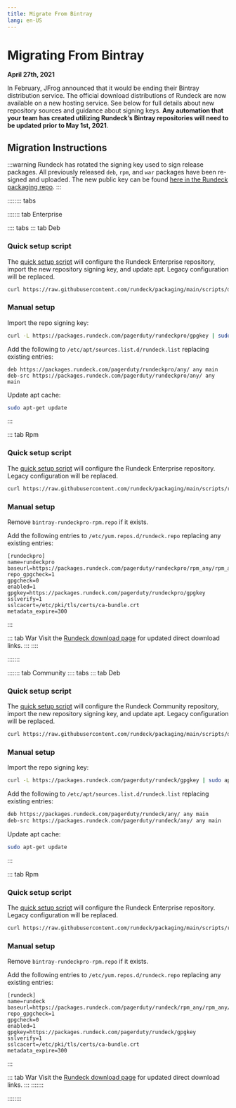 ```yaml
---
title: Migrate From Bintray
lang: en-US
---
```


# Migrating From Bintray
**April 27th, 2021**

In February, JFrog announced that it would be ending their Bintray distribution service. The official download distributions of Rundeck are now available on a new hosting service. See below for full details about new repository sources and guidance about signing keys. **Any automation that your team has created utilizing Rundeck’s Bintray repositories will need to be updated prior to May 1st, 2021**.

## Migration Instructions
:::warning
Rundeck has rotated the signing key used to sign release packages. All previously released
`deb`, `rpm`, and `war` packages have been re-signed and uploaded. The new public key can be found [here in the Rundeck packaging repo](https://github.com/rundeck/packaging/blob/main/pubring.gpg).
:::


:::::::: tabs

::::::: tab Enterprise

:::: tabs
::: tab Deb
### Quick setup script
The [quick setup script](https://github.com/rundeck/packaging/blob/main/scripts/deb-setup.sh) will configure the Rundeck Enterprise repository,
import the new repository signing key, and update apt. Legacy configuration
will be replaced.

```bash
curl https://raw.githubusercontent.com/rundeck/packaging/main/scripts/deb-setup.sh 2> /dev/null | sudo bash -s rundeckpro
```

### Manual setup

Import the repo signing key:
```bash
curl -L https://packages.rundeck.com/pagerduty/rundeckpro/gpgkey | sudo apt-key add -
```

Add the following to `/etc/apt/sources.list.d/rundeck.list` replacing existing entries:
```
deb https://packages.rundeck.com/pagerduty/rundeckpro/any/ any main
deb-src https://packages.rundeck.com/pagerduty/rundeckpro/any/ any main
```

Update apt cache:
```bash
sudo apt-get update
```

:::

::: tab Rpm
### Quick setup script
The [quick setup script](https://github.com/rundeck/packaging/blob/main/scripts/rpm-setup.sh) will configure the Rundeck Enterprise repository. Legacy configuration
will be replaced.

```bash
curl https://raw.githubusercontent.com/rundeck/packaging/main/scripts/rpm-setup.sh 2> /dev/null | sudo bash -s rundeckpro
```

### Manual setup

Remove `bintray-rundeckpro-rpm.repo` if it exists.

Add the following entries to `/etc/yum.repos.d/rundeck.repo` replacing any existing entries:
```properties
[rundeckpro]
name=rundeckpro
baseurl=https://packages.rundeck.com/pagerduty/rundeckpro/rpm_any/rpm_any/$basearch
repo_gpgcheck=1
gpgcheck=0
enabled=1
gpgkey=https://packages.rundeck.com/pagerduty/rundeckpro/gpgkey
sslverify=1
sslcacert=/etc/pki/tls/certs/ca-bundle.crt
metadata_expire=300
```

:::

::: tab War
Visit the [Rundeck download page](https://download.rundeck.com) for updated direct
download links.
:::
::::

:::::::


::::::: tab Community
:::: tabs
::: tab Deb
### Quick setup script
The [quick setup script](https://github.com/rundeck/packaging/blob/main/scripts/deb-setup.sh) will configure the Rundeck Community repository,
import the new repository signing key, and update apt. Legacy configuration
will be replaced.

```bash
curl https://raw.githubusercontent.com/rundeck/packaging/main/scripts/deb-setup.sh 2> /dev/null | sudo bash -s rundeck
```

### Manual setup

Import the repo signing key:
```bash
curl -L https://packages.rundeck.com/pagerduty/rundeck/gpgkey | sudo apt-key add -
```

Add the following to `/etc/apt/sources.list.d/rundeck.list` replacing existing entries:
```bash
deb https://packages.rundeck.com/pagerduty/rundeck/any/ any main
deb-src https://packages.rundeck.com/pagerduty/rundeck/any/ any main
```

Update apt cache:
```bash
sudo apt-get update
```

:::

::: tab Rpm
### Quick setup script
The [quick setup script](https://github.com/rundeck/packaging/blob/main/scripts/rpm-setup.sh) will configure the Rundeck Enterprise repository. Legacy configuration
will be replaced.

```bash
curl https://raw.githubusercontent.com/rundeck/packaging/main/scripts/rpm-setup.sh 2> /dev/null | sudo bash -s rundeck
```

### Manual setup

Remove `bintray-rundeckpro-rpm.repo` if it exists.

Add the following entries to `/etc/yum.repos.d/rundeck.repo` replacing any existing entries:
```properties
[rundeck]
name=rundeck
baseurl=https://packages.rundeck.com/pagerduty/rundeck/rpm_any/rpm_any/$basearch
repo_gpgcheck=1
gpgcheck=0
enabled=1
gpgkey=https://packages.rundeck.com/pagerduty/rundeck/gpgkey
sslverify=1
sslcacert=/etc/pki/tls/certs/ca-bundle.crt
metadata_expire=300
```

:::

::: tab War
Visit the [Rundeck download page](https://docs.rundeck.com/downloads.html) for updated direct
download links.
:::
:::::::

::::::::
